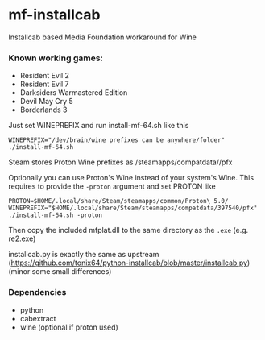 # mf-installcab
Installcab based Media Foundation workaround for Wine

### Known working games:

- Resident Evil 2
- Resident Evil 7
- Darksiders Warmastered Edition
- Devil May Cry 5
- Borderlands 3

Just set WINEPREFIX and run install-mf-64.sh like this

`WINEPREFIX="/dev/brain/wine prefixes can be anywhere/folder" ./install-mf-64.sh`

Steam stores Proton Wine prefixes as <STEAM FOLDER>/steamapps/compatdata/<GAME ID>/pfx

Optionally you can use Proton's Wine instead of your system's Wine. This requires to provide the `-proton` argument and set PROTON like

`PROTON=$HOME/.local/share/Steam/steamapps/common/Proton\ 5.0/ WINEPREFIX="$HOME/.local/share/Steam/steamapps/compatdata/397540/pfx" ./install-mf-64.sh -proton`

Then copy the included mfplat.dll to the same directory as the `.exe` (e.g. re2.exe)

installcab.py is exactly the same as upstream (https://github.com/tonix64/python-installcab/blob/master/installcab.py) (minor some small differences)

### Dependencies
- python
- cabextract
- wine (optional if proton used)
